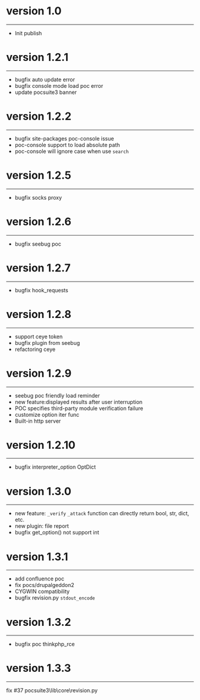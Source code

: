 # version 1.0
---------------
* Init publish

# version 1.2.1
---------------
* bugfix auto update error
* bugfix console mode load poc error
* update pocsuite3 banner

# version 1.2.2
---------------
* bugfix site-packages poc-console issue
* poc-console support to load absolute path
* poc-console will ignore case when use `search`

# version 1.2.5
---------------
* bugfix socks proxy

# version 1.2.6
---------------
* bugfix seebug poc

# version 1.2.7
---------------
* bugfix hook_requests 

# version 1.2.8
---------------
* support ceye token
* bugfix plugin from seebug
* refactoring ceye

# version 1.2.9
---------------
* seebug poc friendly load reminder
* new feature:displayed results after user interruption
* POC specifies third-party module verification failure
* customize option iter func
* Built-in http server

# version 1.2.10
---------------
* bugfix interpreter_option OptDict

# version 1.3.0
---------------
* new feature: `_verify` `_attack` function can directly return bool, str, dict, etc.
* new plugin: file report
* bugfix get_option() not support int

# version 1.3.1
---------------
* add confluence poc
* fix pocs/drupalgeddon2
* CYGWIN compatibility
* bugfix revision.py `stdout_encode`

# version 1.3.2
---------------
* bugfix poc thinkphp_rce

# version 1.3.3
---------------
fix #37 pocsuite3\lib\core\revision.py